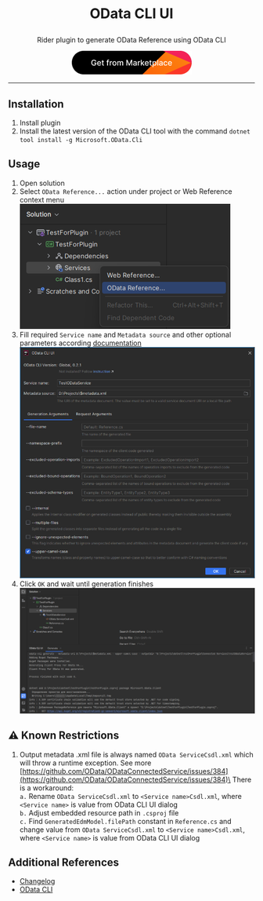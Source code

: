 # <p align="center"> OData CLI UI </p>

<p align="center"> Rider plugin to generate OData Reference using OData CLI </p>

<p align="center">
  <a href="https://plugins.jetbrains.com/embeddable/install/24117" target="_blank">
    <img src="/img/marketplace.png">
  </a>
</p>

---

## Installation

1. Install plugin
2. Install the latest version of the OData CLI tool with the command `dotnet tool install -g Microsoft.OData.Cli`

## Usage

1. Open solution
2. Select `OData Reference...` action under project or Web Reference context menu\
![](/img/action.png)
3. Fill required `Service name` and `Metadata source` and other optional parameters according [documentation](https://learn.microsoft.com/en-us/odata/odatacli/getting-started#options-1)\
![](/img/dialog.png)
4. Click `OK` and wait until generation finishes
![](/img/terminal.png)

## ⚠️ Known Restrictions

1. Output metadata .xml file is always named `OData ServiceCsdl.xml` which will throw a runtime exception. See more [https://github.com/OData/ODataConnectedService/issues/384](https://github.com/OData/ODataConnectedService/issues/384)\
There is a workaround:\
`a.` Rename `OData ServiceCsdl.xml` to `<Service name>Csdl.xml`, where `<Service name>` is value from OData CLI UI dialog\
`b.` Adjust embedded resource path in `.csproj` file\
`c.` Find `GeneratedEdmModel.filePath` constant in `Reference.cs` and change value from `OData ServiceCsdl.xml` to `<Service name>Csdl.xml`, where `<Service name>` is value from OData CLI UI dialog

## Additional References

- [Changelog](https://github.com/ellizio/rider--plugin--odata-cli-ui/blob/master/CHANGELOG.md)
- [OData CLI](https://learn.microsoft.com/en-us/odata/odatacli/getting-started)
